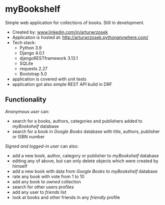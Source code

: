 # myBookshelf
Simple web application for collections of books. Still in development.
* Created by: www.linkedin.com/in/arturwrzosek
* Application is hosted at: http://arturwrzosek.pythonanywhere.com/
* Tech stack:
  * Python 3.9
  * Django 4.0.1
  * djangoRESTframework 3.13.1 
  * SQLite
  * requests 2.27
  * Bootstrap 5.0
* application is covered with unit tests
* application got also simple REST API build in DRF

## Functionality
*Anonymous user* can:
* search for a books, authors, categories and publishers added to *myBookshelf* database
* search for a book in *Google Books* database with title, authors, publisher or ISBN number

*Signed and logged-in user* can also:
* add a new book, author, category or publisher to *myBookshelf* database
* editing any of above, but can only delete objects which were created by himself
* add a new book with data from *Google Books* to *myBookshelf* database
* rate any book with vote from 1 to 10
* add any book to *owned* collection
* search for other users profiles
* add any user to *friends* list
* look at books and other friends in any *friendly* profile
